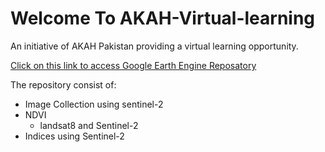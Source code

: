# Welcome To AKAH-Virtual-learning


An initiative of AKAH Pakistan providing a virtual learning opportunity. 


[Click on this link to access Google Earth Engine Reposatory](https://code.earthengine.google.com/?accept_repo=users/gomalamin/AKAH)

The repository consist of: 

+ Image Collection using sentinel-2
+ NDVI
  + landsat8 and Sentinel-2
+ Indices using Sentinel-2
